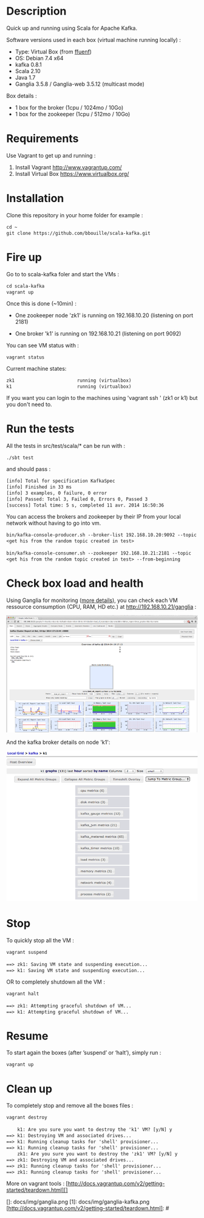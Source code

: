 # Description

Quick up and running using Scala for Apache Kafka.

Software versions used in each box (virtual machine running locally) :

-   Type: Virtual Box (from [ffuenf][])
-   OS: Debian 7.4 x64
-   kafka 0.8.1
-   Scala 2.10
-   Java 1.7
-   Ganglia 3.5.8 / Ganglia-web 3.5.12 (multicast mode)

Box details :

-   1 box for the broker (1cpu / 1024mo / 10Go)
-   1 box for the zookeeper (1cpu / 512mo / 10Go)

# Requirements

Use Vagrant to get up and running :

1.  Install Vagrant <http://www.vagrantup.com/>
2.  Install Virtual Box <https://www.virtualbox.org/>

# Installation

Clone this repository in your home folder for example :

    cd ~
    git clone https://github.com/bbouille/scala-kafka.git

# Fire up

Go to to scala-kafka foler and start the VMs :

    cd scala-kafka
    vagrant up

Once this is done (\~10min) :

-   One zookeeper node 'zk1' is running on 192.168.10.20 (listening on
    port 2181)

-   One broker 'k1' is running on 192.168.10.21 (listening on port 9092)

You can see VM status with :

    vagrant status

Current machine states:

    zk1                       running (virtualbox)
    k1                        running (virtualbox)

If you want you can login to the machines using 'vagrant ssh ' (zk1 or
k1) but you don't need to.

# Run the tests

All the tests in src/test/scala/\* can be run with :

    ./sbt test 

and should pass :

    [info] Total for specification KafkaSpec
    [info] Finished in 33 ms
    [info] 3 examples, 0 failure, 0 error
    [info] Passed: Total 3, Failed 0, Errors 0, Passed 3
    [success] Total time: 5 s, completed 11 avr. 2014 16:50:36

You can access the brokers and zookeeper by their IP from your local
network without having to go into vm.

    bin/kafka-console-producer.sh --broker-list 192.168.10.20:9092 --topic <get his from the random topic created in test>

    bin/kafka-console-consumer.sh --zookeeper 192.168.10.21:2181 --topic <get his from the random topic created in test> --from-beginning

# Check box load and health

Using Ganglia for monitoring ([more details][]), you can check each VM
ressource consumption (CPU, RAM, HD etc.) at
<http://192.168.10.21/ganglia> :

![alt text](https://raw.githubusercontent.com/bbouille/scala-kafka/master/docs/img/ganglia.png)

And the kafka broker details on node 'k1':

![alt text](https://raw.githubusercontent.com/bbouille/scala-kafka/master/docs/img/ganglia-kafka.png)

# Stop

To quickly stop all the VM :

    vagrant suspend

    ==> zk1: Saving VM state and suspending execution...
    ==> k1: Saving VM state and suspending execution...

OR to completely shutdown all the VM :

    vagrant halt

    ==> zk1: Attempting graceful shutdown of VM...
    ==> k1: Attempting graceful shutdown of VM...

# Resume 

To start again the boxes (after ’suspend’ or ‘halt’), simply run :

    vagrant up

# Clean up

To completely stop and remove all the boxes files :

    vagrant destroy

        k1: Are you sure you want to destroy the 'k1' VM? [y/N] y
    ==> k1: Destroying VM and associated drives...
    ==> k1: Running cleanup tasks for 'shell' provisioner...
    ==> k1: Running cleanup tasks for 'shell' provisioner...
        zk1: Are you sure you want to destroy the 'zk1' VM? [y/N] y
    ==> zk1: Destroying VM and associated drives...
    ==> zk1: Running cleanup tasks for 'shell' provisioner...
    ==> zk1: Running cleanup tasks for 'shell' provisioner...

More on vagrant tools :
[http://docs.vagrantup.com/v2/getting-started/teardown.html][]

  [ffuenf]: https://vagrantcloud.com/ffuenf
  [more details]: http://ganglia.sourceforge.net/
  []: docs/img/ganglia.png
  [1]: docs/img/ganglia-kafka.png
  [http://docs.vagrantup.com/v2/getting-started/teardown.html]: #
